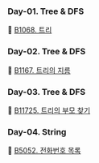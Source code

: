 ### Day-01. Tree & DFS
🥇 [B1068. 트리](https://www.acmicpc.net/problem/1068)

### Day-02. Tree & DFS
🥇 [B1167. 트리의 지름](https://www.acmicpc.net/problem/1167)

### Day-03. Tree & DFS
🥈 [B11725. 트리의 부모 찾기](https://www.acmicpc.net/problem/11725)

### Day-04. String
🥇 [B5052. 전화번호 목록](https://www.acmicpc.net/problem/5052)
